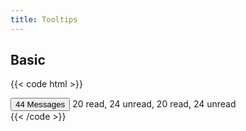 ```yaml
---
title: Tooltips
---
```


## Basic

{{< code html >}}

<div x-data="tooltip()">
  <button class="btn btn-light" x-spread="trigger">44 Messages</button>
  <span class="tooltip" x-spread="message" x-cloak>20 read, 24 unread, 20 read, 24 unread</span>
</div>
{{< /code >}}
